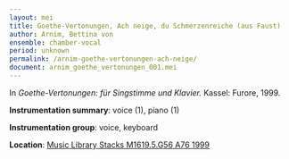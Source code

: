 ```yaml
---
layout: mei
title: Goethe-Vertonungen, Ach neige, du Schmerzenreiche (aus Faust)
author: Arnim, Bettina von
ensemble: chamber-vocal
period: unknown
permalink: /arnim-goethe-vertonungen-ach-neige/
document: arnim_goethe_vertonungen_001.mei
---
```


In *Goethe-Vertonungen: für Singstimme und Klavier.* Kassel: Furore, 1999.

**Instrumentation summary**: voice (1), piano (1)

**Instrumentation group**: voice, keyboard

**Location**: <a href="https://tufts-primo.hosted.exlibrisgroup.com/permalink/f/bnf7qa/01TUN_ALMA2194665740003851" target="_blank">Music Library Stacks M1619.5.G56 A76 1999</a>
